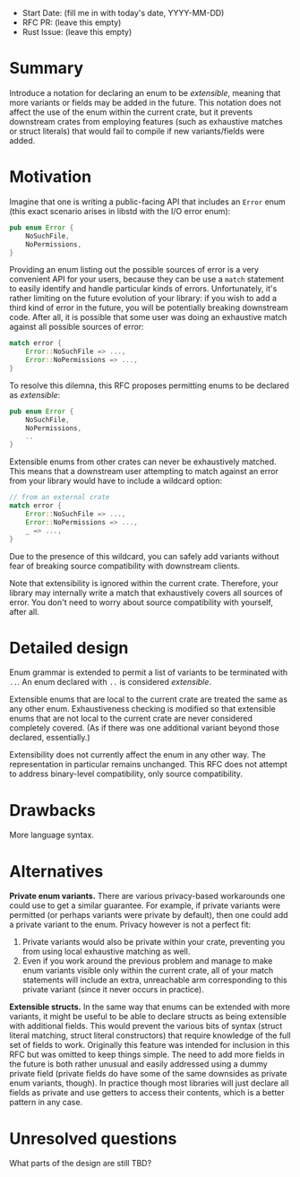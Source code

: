 - Start Date: (fill me in with today's date, YYYY-MM-DD)
- RFC PR: (leave this empty)
- Rust Issue: (leave this empty)

# Summary

Introduce a notation for declaring an enum to be *extensible*, meaning
that more variants or fields may be added in the future. This notation
does not affect the use of the enum within the current crate, but it
prevents downstream crates from employing features (such as exhaustive
matches or struct literals) that would fail to compile if new
variants/fields were added.

# Motivation

Imagine that one is writing a public-facing API that includes an
`Error` enum (this exact scenario arises in libstd with the I/O error
enum):

```rust
pub enum Error {
    NoSuchFile,
    NoPermissions,
}
```

Providing an enum listing out the possible sources of error is a very
convenient API for your users, because they can be use a `match`
statement to easily identify and handle particular kinds of
errors. Unfortunately, it's rather limiting on the future evolution of
your library: if you wish to add a third kind of error in the future,
you will be potentially breaking downstream code. After all, it is
possible that some user was doing an exhaustive match against all
possible sources of error:

```rust
match error {
    Error::NoSuchFile => ...,
    Error::NoPermissions => ...,
}
```

To resolve this dilemna, this RFC proposes permitting enums to be declared
as *extensible*:

```rust
pub enum Error {
    NoSuchFile,
    NoPermissions,
    ..
}
```

Extensible enums from other crates can never be exhaustively
matched. This means that a downstream user attempting to match against
an error from your library would have to include a wildcard option:

```rust
// from an external crate
match error {
    Error::NoSuchFile => ...,
    Error::NoPermissions => ...,
    _ => ...,
}
```

Due to the presence of this wildcard, you can safely add variants
without fear of breaking source compatibility with downstream clients.

Note that extensibility is ignored within the current
crate. Therefore, your library may internally write a match that
exhaustively covers all sources of error. You don't need to worry
about source compatibility with yourself, after all.

# Detailed design

Enum grammar is extended to permit a list of variants to be terminated
with `..`. An enum declared with `..` is considered *extensible*.

Extensible enums that are local to the current crate are treated the
same as any other enum. Exhaustiveness checking is modified so that
extensible enums that are not local to the current crate are never
considered completely covered. (As if there was one additional variant
beyond those declared, essentially.)

Extensibility does not currently affect the enum in any other way. The
representation in particular remains unchanged. This RFC does not
attempt to address binary-level compatibility, only source
compatibility.

# Drawbacks

More language syntax.

# Alternatives

**Private enum variants.** There are various privacy-based workarounds
one could use to get a similar guarantee. For example, if private
variants were permitted (or perhaps variants were private by default),
then one could add a private variant to the enum. Privacy however is not a perfect fit:

1. Private variants would also be private within your crate,
   preventing you from using local exhaustive matching as well.
2. Even if you work around the previous problem and manage to make
   enum variants visible only within the current crate, all of your
   match statements will include an extra, unreachable arm
   corresponding to this private variant (since it never occurs in
   practice).
   
**Extensible structs.** In the same way that enums can be extended
with more variants, it might be useful to be able to declare structs
as being extensible with additional fields. This would prevent the
various bits of syntax (struct literal matching, struct literal
constructors) that require knowledge of the full set of fields to
work. Originally this feature was intended for inclusion in this RFC
but was omitted to keep things simple. The need to add more fields in
the future is both rather unusual and easily addressed using a dummy
private field (private fields do have some of the same downsides as
private enum variants, though). In practice though most libraries will
just declare all fields as private and use getters to access their
contents, which is a better pattern in any case.
   
# Unresolved questions

What parts of the design are still TBD?
